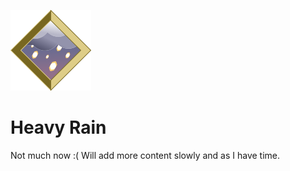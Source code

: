 ![heavy-rain-icon](heavy-rain-icon.png)

# Heavy Rain

Not much now :( Will add more content slowly and as I have time.
